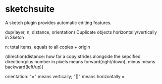 # sketchsuite
A sketch plugin provides automatic editing features.

dup(layer, n, distance, orientation)
Duplicate objects horizontally/vertically in Sketch

n: total items, equals to all copies + origin

(direction)distance: how far a copy strides alongside the sepcified direction(plus number in pixels means forward(right/down), minus means backward(left/up))

orientation: "=" means vertically; "||" means horizontally =

